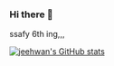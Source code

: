 ### Hi there 👋
ssafy 6th ing,,,



[![jeehwan's GitHub stats](https://github-readme-stats.vercel.app/api?username=joojeehwan&count_private=true)](https://github.com/anuraghazra/github-readme-stats)




<!--
**joojeehwan/joojeehwan** is a ✨ _special_ ✨ repository because its `README.md` (this file) appears on your GitHub profile.

Here are some ideas to get you started:

- 🔭 I’m currently working on ...
- 🌱 I’m currently learning ...
- 👯 I’m looking to collaborate on ...
- 🤔 I’m looking for help with ...
- 💬 Ask me about ...
- 📫 How to reach me: ...
- 😄 Pronouns: ...
- ⚡ Fun fact: ...
-->
